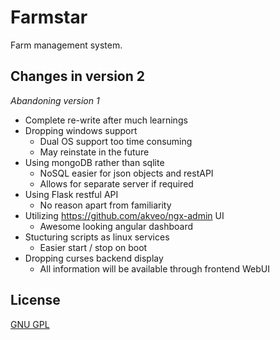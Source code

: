 # Farmstar
Farm management system.

## Changes in version 2
*Abandoning version 1*

- Complete re-write after much learnings
- Dropping windows support
    - Dual OS support too time consuming
    - May reinstate in the future
- Using mongoDB rather than sqlite
    - NoSQL easier for json objects and restAPI
    - Allows for separate server if required
- Using Flask restful API
    - No reason apart from familiarity
- Utilizing https://github.com/akveo/ngx-admin UI
    - Awesome looking angular dashboard
- Stucturing scripts as linux services
    - Easier start / stop on boot
- Dropping curses backend display
    - All information will be available through frontend WebUI


## License
[GNU GPL](LICENSE)